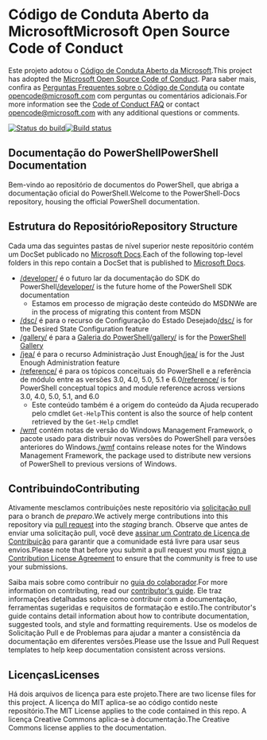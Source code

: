 # <a name="microsoft-open-source-code-of-conduct"></a><span data-ttu-id="6ca0e-101">Código de Conduta Aberto da Microsoft</span><span class="sxs-lookup"><span data-stu-id="6ca0e-101">Microsoft Open Source Code of Conduct</span></span>

<span data-ttu-id="6ca0e-102">Este projeto adotou o [Código de Conduta Aberto da Microsoft](https://opensource.microsoft.com/codeofconduct/).</span><span class="sxs-lookup"><span data-stu-id="6ca0e-102">This project has adopted the [Microsoft Open Source Code of Conduct](https://opensource.microsoft.com/codeofconduct/).</span></span>
<span data-ttu-id="6ca0e-103">Para saber mais, confira as [Perguntas Frequentes sobre o Código de Conduta](https://opensource.microsoft.com/codeofconduct/faq/) ou contate [opencode@microsoft.com](mailto:opencode@microsoft.com) com perguntas ou comentários adicionais.</span><span class="sxs-lookup"><span data-stu-id="6ca0e-103">For more information see the [Code of Conduct FAQ](https://opensource.microsoft.com/codeofconduct/faq/) or contact [opencode@microsoft.com](mailto:opencode@microsoft.com) with any additional questions or comments.</span></span>

<span data-ttu-id="6ca0e-104">[![Status do build](https://ci.appveyor.com/api/projects/status/onshefxnc4g4pv87/branch/staging?svg=true)](https://ci.appveyor.com/project/PowerShell/powershell-docs/branch/staging)</span><span class="sxs-lookup"><span data-stu-id="6ca0e-104">[![Build status](https://ci.appveyor.com/api/projects/status/onshefxnc4g4pv87/branch/staging?svg=true)](https://ci.appveyor.com/project/PowerShell/powershell-docs/branch/staging)</span></span>

## <a name="powershell-documentation"></a><span data-ttu-id="6ca0e-105">Documentação do PowerShell</span><span class="sxs-lookup"><span data-stu-id="6ca0e-105">PowerShell Documentation</span></span>

<span data-ttu-id="6ca0e-106">Bem-vindo ao repositório de documentos do PowerShell, que abriga a documentação oficial do PowerShell.</span><span class="sxs-lookup"><span data-stu-id="6ca0e-106">Welcome to the PowerShell-Docs repository, housing the official PowerShell documentation.</span></span>

## <a name="repository-structure"></a><span data-ttu-id="6ca0e-107">Estrutura do Repositório</span><span class="sxs-lookup"><span data-stu-id="6ca0e-107">Repository Structure</span></span>

<span data-ttu-id="6ca0e-108">Cada uma das seguintes pastas de nível superior neste repositório contém um DocSet publicado no [Microsoft Docs](https://docs.microsoft.com/powershell).</span><span class="sxs-lookup"><span data-stu-id="6ca0e-108">Each of the following top-level folders in this repo contain a DocSet that is published to [Microsoft Docs](https://docs.microsoft.com/powershell).</span></span>

- <span data-ttu-id="6ca0e-109">[/developer/](https://docs.microsoft.com/powershell/developer/) é o futuro lar da documentação do SDK do PowerShell</span><span class="sxs-lookup"><span data-stu-id="6ca0e-109">[/developer/](https://docs.microsoft.com/powershell/developer/) is the future home of the PowerShell SDK documentation</span></span>
  - <span data-ttu-id="6ca0e-110">Estamos em processo de migração deste conteúdo do MSDN</span><span class="sxs-lookup"><span data-stu-id="6ca0e-110">We are in the process of migrating this content from MSDN</span></span>
- <span data-ttu-id="6ca0e-111">[/dsc/](https://docs.microsoft.com/powershell/dsc/) é para o recurso de Configuração do Estado Desejado</span><span class="sxs-lookup"><span data-stu-id="6ca0e-111">[/dsc/](https://docs.microsoft.com/powershell/dsc/) is for the Desired State Configuration feature</span></span>
- <span data-ttu-id="6ca0e-112">[/gallery/](https://docs.microsoft.com/powershell/gallery) é para a [Galeria do PowerShell](https://www.powershellgallery.com/)</span><span class="sxs-lookup"><span data-stu-id="6ca0e-112">[/gallery/](https://docs.microsoft.com/powershell/gallery) is for the [PowerShell Gallery](https://www.powershellgallery.com/)</span></span>
- <span data-ttu-id="6ca0e-113">[/jea/](https://docs.microsoft.com/powershell/jea/) é para o recurso Administração Just Enough</span><span class="sxs-lookup"><span data-stu-id="6ca0e-113">[/jea/](https://docs.microsoft.com/powershell/jea/) is for the Just Enough Administration feature</span></span>
- <span data-ttu-id="6ca0e-114">[/reference/](https://docs.microsoft.com/powershell/scripting/) é para os tópicos conceituais do PowerShell e a referência de módulo entre as versões 3.0, 4.0, 5.0, 5.1 e 6.0</span><span class="sxs-lookup"><span data-stu-id="6ca0e-114">[/reference/](https://docs.microsoft.com/powershell/scripting/) is for PowerShell conceptual topics and module reference across versions 3.0, 4.0, 5.0, 5.1, and 6.0</span></span>
  - <span data-ttu-id="6ca0e-115">Este conteúdo também é a origem do conteúdo da Ajuda recuperado pelo cmdlet `Get-Help`</span><span class="sxs-lookup"><span data-stu-id="6ca0e-115">This content is also the source of help content retrieved by the `Get-Help` cmdlet</span></span>
- <span data-ttu-id="6ca0e-116">[/wmf](https://docs.microsoft.com/powershell/wmf/readme) contém notas de versão do Windows Management Framework, o pacote usado para distribuir novas versões do PowerShell para versões anteriores do Windows.</span><span class="sxs-lookup"><span data-stu-id="6ca0e-116">[/wmf](https://docs.microsoft.com/powershell/wmf/readme) contains release notes for the Windows Management Framework, the package used to distribute new versions of PowerShell to previous versions of Windows.</span></span>

## <a name="contributing"></a><span data-ttu-id="6ca0e-117">Contribuindo</span><span class="sxs-lookup"><span data-stu-id="6ca0e-117">Contributing</span></span>

<span data-ttu-id="6ca0e-118">Ativamente mesclamos contribuições neste repositório via [solicitação pull](https://help.github.com/articles/using-pull-requests/) para o branch de *preparo*.</span><span class="sxs-lookup"><span data-stu-id="6ca0e-118">We actively merge contributions into this repository via [pull request](https://help.github.com/articles/using-pull-requests/) into the *staging* branch.</span></span>
<span data-ttu-id="6ca0e-119">Observe que antes de enviar uma solicitação pull, você deve [assinar um Contrato de Licença de Contribuição](https://cla.microsoft.com/) para garantir que a comunidade está livre para usar seus envios.</span><span class="sxs-lookup"><span data-stu-id="6ca0e-119">Please note that before you submit a pull request you must [sign a Contribution License Agreement](https://cla.microsoft.com/) to ensure that the community is free to use your submissions.</span></span>

<span data-ttu-id="6ca0e-120">Saiba mais sobre como contribuir no [guia do colaborador](CONTRIBUTING.md).</span><span class="sxs-lookup"><span data-stu-id="6ca0e-120">For more information on contributing, read our [contributor's guide](CONTRIBUTING.md).</span></span>
<span data-ttu-id="6ca0e-121">Ele traz informações detalhadas sobre como contribuir com a documentação, ferramentas sugeridas e requisitos de formatação e estilo.</span><span class="sxs-lookup"><span data-stu-id="6ca0e-121">The contributor's guide contains detail information about how to contribute documentation, suggested tools, and style and formatting requirements.</span></span>
<span data-ttu-id="6ca0e-122">Use os modelos de Solicitação Pull e de Problemas para ajudar a manter a consistência da documentação em diferentes versões.</span><span class="sxs-lookup"><span data-stu-id="6ca0e-122">Please use the Issue and Pull Request templates to help keep documentation consistent across versions.</span></span>

## <a name="licenses"></a><span data-ttu-id="6ca0e-123">Licenças</span><span class="sxs-lookup"><span data-stu-id="6ca0e-123">Licenses</span></span>

<span data-ttu-id="6ca0e-124">Há dois arquivos de licença para este projeto.</span><span class="sxs-lookup"><span data-stu-id="6ca0e-124">There are two license files for this project.</span></span>
<span data-ttu-id="6ca0e-125">A licença do MIT aplica-se ao código contido neste repositório.</span><span class="sxs-lookup"><span data-stu-id="6ca0e-125">The MIT License applies to the code contained in this repo.</span></span>
<span data-ttu-id="6ca0e-126">A licença Creative Commons aplica-se à documentação.</span><span class="sxs-lookup"><span data-stu-id="6ca0e-126">The Creative Commons license applies to the documentation.</span></span>